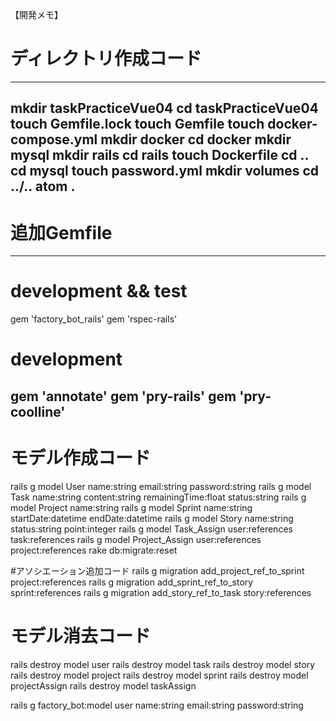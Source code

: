 【開発メモ】
# ディレクトリ作成コード
--------------------
mkdir taskPracticeVue04
cd taskPracticeVue04
touch Gemfile.lock
touch Gemfile
touch docker-compose.yml
mkdir docker
cd docker
mkdir mysql
mkdir rails
cd rails
touch Dockerfile
cd ..
cd mysql
touch password.yml
mkdir volumes
cd ../..
atom .
--------------------

# 追加Gemfile
-------------
# development && test
gem 'factory_bot_rails'
gem 'rspec-rails'
# development
gem 'annotate'
gem 'pry-rails'
gem 'pry-coolline'
-------------

# モデル作成コード
rails g model User name:string email:string password:string
rails g model Task name:string content:string remainingTime:float status:string
rails g model Project name:string
rails g model Sprint name:string startDate:datetime endDate:datetime
rails g model Story name:string status:string point:integer
rails g model Task_Assign user:references task:references
rails g model Project_Assign user:references project:references
rake db:migrate:reset

#アソシエーション追加コード
rails g migration add_project_ref_to_sprint project:references
rails g migration add_sprint_ref_to_story sprint:references
rails g migration add_story_ref_to_task story:references


# モデル消去コード
rails destroy model user
rails destroy model task
rails destroy model story
rails destroy model project
rails destroy model sprint
rails destroy model projectAssign
rails destroy model taskAssign

rails g factory_bot:model user name:string email:string password:string
